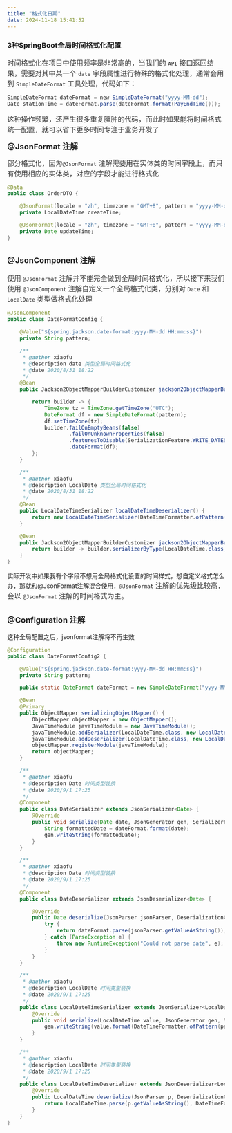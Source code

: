 ```yaml
---
title: "格式化日期"
date: 2024-11-18 15:41:52
---
```


### 3种SpringBoot全局时间格式化配置

<span style="font-size: 16px; color: rgb(53, 53, 53)">时间格式化在项目中使用频率是非常高的，当我们的 </span>`API`<span style="font-size: 16px; color: rgb(53, 53, 53)"> 接口返回结果，需要对其中某一个 </span>`date`<span style="font-size: 16px; color: rgb(53, 53, 53)"> 字段属性进行特殊的格式化处理，通常会用到 </span>`SimpleDateFormat`<span style="font-size: 16px; color: rgb(53, 53, 53)"> 工具处理，代码如下：</span>

``` java
SimpleDateFormat dateFormat = new SimpleDateFormat("yyyy-MM-dd");
Date stationTime = dateFormat.parse(dateFormat.format(PayEndTime()));
```

<span style="font-size: 16px; color: rgb(53, 53, 53)">这种操作频繁，还产生很多重复臃肿的代码，而此时如果能将时间格式统一配置，就可以省下更多时间专注于业务开发了</span>

**<span style="font-size: 18px; color: rgb(34, 34, 34)">@JsonFormat 注解</span>**

<span style="font-size: 16px; color: rgb(53, 53, 53)">部分格式化，因为</span>`@JsonFormat`<span style="font-size: 16px; color: rgb(53, 53, 53)"> 注解需要用在实体类的时间字段上，而只有使用相应的实体类，对应的字段才能进行格式化</span>

``` java
@Data
public class OrderDTO {

    @JsonFormat(locale = "zh", timezone = "GMT+8", pattern = "yyyy-MM-dd")
    private LocalDateTime createTime;

    @JsonFormat(locale = "zh", timezone = "GMT+8", pattern = "yyyy-MM-dd HH:mm:ss")
    private Date updateTime;
}
```

## **<span style="font-size: 18px; color: rgb(34, 34, 34)">@JsonComponent 注解</span>**

<span style="font-size: 16px; color: rgb(53, 53, 53)">使用 </span>`@JsonFormat`<span style="font-size: 16px; color: rgb(53, 53, 53)"> 注解并不能完全做到全局时间格式化，所以接下来我们使用 </span>`@JsonComponent`<span style="font-size: 16px; color: rgb(53, 53, 53)"> 注解自定义一个全局格式化类，分别对 </span>`Date`<span style="font-size: 16px; color: rgb(53, 53, 53)"> 和 </span>`LocalDate`<span style="font-size: 16px; color: rgb(53, 53, 53)"> 类型做格式化处理</span>

``` java
@JsonComponent
public class DateFormatConfig {

    @Value("${spring.jackson.date-format:yyyy-MM-dd HH:mm:ss}")
    private String pattern;

    /**
     * @author xiaofu
     * @description date 类型全局时间格式化
     * @date 2020/8/31 18:22
     */
    @Bean
    public Jackson2ObjectMapperBuilderCustomizer jackson2ObjectMapperBuilder() {

        return builder -> {
            TimeZone tz = TimeZone.getTimeZone("UTC");
            DateFormat df = new SimpleDateFormat(pattern);
            df.setTimeZone(tz);
            builder.failOnEmptyBeans(false)
                    .failOnUnknownProperties(false)
                    .featuresToDisable(SerializationFeature.WRITE_DATES_AS_TIMESTAMPS)
                    .dateFormat(df);
        };
    }

    /**
     * @author xiaofu
     * @description LocalDate 类型全局时间格式化
     * @date 2020/8/31 18:22
     */
    @Bean
    public LocalDateTimeSerializer localDateTimeDeserializer() {
        return new LocalDateTimeSerializer(DateTimeFormatter.ofPattern(pattern));
    }

    @Bean
    public Jackson2ObjectMapperBuilderCustomizer jackson2ObjectMapperBuilderCustomizer() {
        return builder -> builder.serializerByType(LocalDateTime.class, localDateTimeDeserializer());
    }
}
```

实际开发中如果我有个字段不想用全局格式化设置的时间样式，想自定义格式怎么办，那就和@JsonFormat注解混合使用，`@JsonFormat`<span style="font-size: 16px; color: rgb(53, 53, 53)"> 注解的优先级比较高，会以 </span>`@JsonFormat`<span style="font-size: 16px; color: rgb(53, 53, 53)"> 注解的时间格式为主。</span>

## **<span style="font-size: 18px; color: rgb(34, 34, 34)">@Configuration 注解</span>**

这种全局配置之后，jsonformat注解将不再生效

``` java
@Configuration
public class DateFormatConfig2 {

    @Value("${spring.jackson.date-format:yyyy-MM-dd HH:mm:ss}")
    private String pattern;

    public static DateFormat dateFormat = new SimpleDateFormat("yyyy-MM-dd HH:mm:ss");

    @Bean
    @Primary
    public ObjectMapper serializingObjectMapper() {
        ObjectMapper objectMapper = new ObjectMapper();
        JavaTimeModule javaTimeModule = new JavaTimeModule();
        javaTimeModule.addSerializer(LocalDateTime.class, new LocalDateTimeSerializer());
        javaTimeModule.addDeserializer(LocalDateTime.class, new LocalDateTimeDeserializer());
        objectMapper.registerModule(javaTimeModule);
        return objectMapper;
    }

    /**
     * @author xiaofu
     * @description Date 时间类型装换
     * @date 2020/9/1 17:25
     */
    @Component
    public class DateSerializer extends JsonSerializer<Date> {
        @Override
        public void serialize(Date date, JsonGenerator gen, SerializerProvider provider) throws IOException {
            String formattedDate = dateFormat.format(date);
            gen.writeString(formattedDate);
        }
    }

    /**
     * @author xiaofu
     * @description Date 时间类型装换
     * @date 2020/9/1 17:25
     */
    @Component
    public class DateDeserializer extends JsonDeserializer<Date> {

        @Override
        public Date deserialize(JsonParser jsonParser, DeserializationContext deserializationContext) throws IOException {
            try {
                return dateFormat.parse(jsonParser.getValueAsString());
            } catch (ParseException e) {
                throw new RuntimeException("Could not parse date", e);
            }
        }
    }

    /**
     * @author xiaofu
     * @description LocalDate 时间类型装换
     * @date 2020/9/1 17:25
     */
    public class LocalDateTimeSerializer extends JsonSerializer<LocalDateTime> {
        @Override
        public void serialize(LocalDateTime value, JsonGenerator gen, SerializerProvider serializers) throws IOException {
            gen.writeString(value.format(DateTimeFormatter.ofPattern(pattern)));
        }
    }

    /**
     * @author xiaofu
     * @description LocalDate 时间类型装换
     * @date 2020/9/1 17:25
     */
    public class LocalDateTimeDeserializer extends JsonDeserializer<LocalDateTime> {
        @Override
        public LocalDateTime deserialize(JsonParser p, DeserializationContext deserializationContext) throws IOException {
            return LocalDateTime.parse(p.getValueAsString(), DateTimeFormatter.ofPattern(pattern));
        }
    }
}
```

